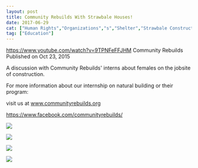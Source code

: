 ```yaml
---
layout: post
title: Community Rebuilds With Strawbale Houses!
date: 2017-06-29
cat: ["Human Rights","Organizations","s","Shelter","Strawbale Construction"]
tag: ["Education"]
---
```


https://www.youtube.com/watch?v=9TPNFeFFJHM
Community Rebuilds
Published on Oct 23, 2015

A discussion with Community Rebuilds' interns about females on the jobsite of construction. 

For more information about our internship on natural building or their program:

visit us at www.communityrebuilds.org   

https://www.facebook.com/communityrebuilds/

![](Screen-Shot-2017-06-29-at-11.06.33-AM-300x168.png)

![](Screen-Shot-2017-06-29-at-11.07.44-AM-300x161.png)

![](Screen-Shot-2017-06-29-at-11.06.12-AM-300x168.png)

![](Screen-Shot-2017-06-29-at-11.05.59-AM-300x154.png)